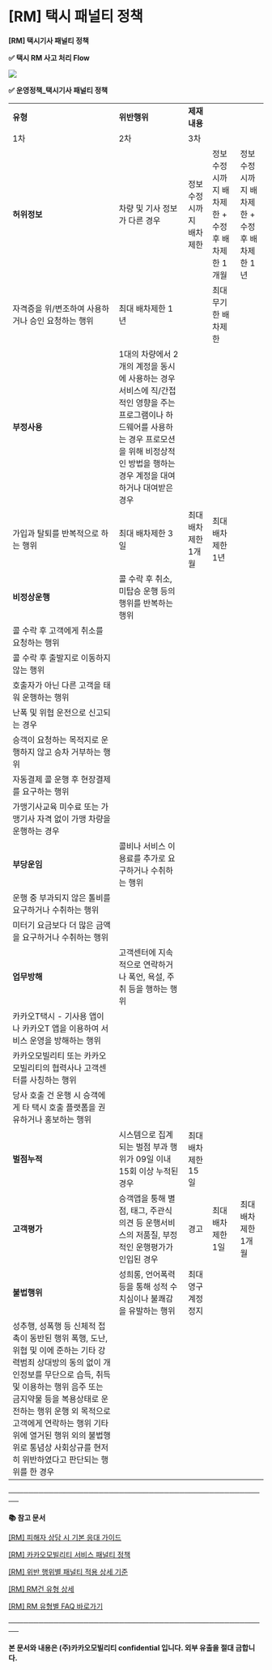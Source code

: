 # [RM] 택시 패널티 정책

**[RM] 택시기사 패널티 정책**

**✅ 택시 RM 사고 처리 Flow**

**![](https://kakaomobilitysupport.zendesk.com/hc/article_attachments/48037272905113)**

**✅ 운영정책\_택시기사 패널티 정책**

|  |  |  |  |  |
| --- | --- | --- | --- | --- |
| **유형** | **위반행위** | **제재내용** | | |
| 1차 | 2차 | 3차 |
| **허위정보** | 차량 및 기사 정보가 다른 경우 | 정보 수정시까지 배차제한 | 정보 수정시까지 배차제한  + 수정 후 배차제한 1개월 | 정보 수정시까지 배차제한  + 수정 후 배차제한 1년 |
| 자격증을 위/변조하여 사용하거나 승인 요청하는 행위 | 최대 배차제한 1년 | | 최대 무기한 배차제한 |
| **부정사용** | 1대의 차량에서 2개의 계정을 동시에 사용하는 경우  서비스에 직/간접적인 영향을 주는 프로그램이나 하드웨어를 사용하는 경우  프로모션을 위해 비정상적인 방법을 행하는 경우  계정을 대여하거나 대여받은 경우 |
| 가입과 탈퇴를 반복적으로 하는 행위 | 최대 배차제한 3일 | 최대 배차제한 1개월 | 최대 배차제한 1년 |
| **비정상운행** | 콜 수락 후 취소, 미탑승 운행 등의 행위를 반복하는 행위 |
| 콜 수락 후 고객에게 취소를 요청하는 행위 |
| 콜 수락 후 출발지로 이동하지 않는 행위 |
| 호출자가 아닌 다른 고객을 태워 운행하는 행위 |
| 난폭 및 위협 운전으로 신고되는 경우 |
| 승객이 요청하는 목적지로 운행하지 않고 승차 거부하는 행위 |
| 자동결제 콜 운행 후 현장결제를 요구하는 행위 |
| 가맹기사교육 미수료 또는 가맹기사 자격 없이 가맹 차량을 운행하는 경우 |
| **부당운임** | 콜비나 서비스 이용료를 추가로 요구하거나 수취하는 행위 |
| 운행 중 부과되지 않은 톨비를 요구하거나 수취하는 행위 |
| 미터기 요금보다 더 많은 금액을 요구하거나 수취하는 행위 |
| **업무방해** | 고객센터에 지속적으로 연락하거나 폭언, 욕설, 주취 등을 행하는 행위 |
| 카카오T택시 - 기사용 앱이나 카카오T 앱을 이용하여 서비스 운영을 방해하는 행위 |
| 카카오모빌리티 또는 카카오모빌리티의 협력사나 고객센터를 사칭하는 행위 |
| 당사 호출 건 운행 시 승객에게 타 택시 호출 플랫폼을 권유하거나 홍보하는 행위 |
| **벌점누적** | 시스템으로 집계되는 벌점 부과 행위가 09일 이내 15회 이상 누적된 경우 | 최대 배차제한 15일 | | |
| **고객평가** | 승객앱을 퉁해 별점, 태그, 주관식 의견 등 운행서비스의 저품질, 부정적인 운행평가가 인입된 경우 | 경고 | 최대 배차제한 1일 | 최대 배차제한 1개월 |
| **불법행위** | 성희롱, 언어폭력 등을 통해 성적 수치심이나 불쾌감을 유발하는 행위 | 최대 영구 계정정지 | | |
| 성추행, 성폭행 등 신체적 접촉이 동반된 행위  폭행, 도난, 위협 및 이에 준하는 기타 강력범죄  상대방의 동의 없이 개인정보를 무단으로 습득, 취득 및 이용하는 행위  음주 또는 금지약물 등을 복용상태로 운전하는 행위  운행 외 목적으로 고객에게 연락하는 행위  기타 위에 열거된 행위 외의 불법행위로 통념상 사회상규를 현저히 위반하였다고 판단되는  행위를 한 경우 |

**────────────────────────────────────────────────────**

**📚 참고 문서**

[[RM] 피해자 상담 시 기본 응대 가이드](https://kakaomobilitysupport.zendesk.com/hc/ko/articles/39913421703833)

[[RM] 카카오모빌리티 서비스 패널티 정책](https://kakaomobilitysupport.zendesk.com/hc/ko/articles/39999418590105)

[[RM] 위반 행위별 패널티 적용 상세 기준](https://kakaomobilitysupport.zendesk.com/hc/ko/articles/40001886598553)

[[RM] RM건 유형 상세](https://kakaomobilitysupport.zendesk.com/hc/ko/articles/40002148279065)

[[RM] RM 유형별 FAQ 바로가기](https://kakaomobilitysupport.zendesk.com/hc/ko/categories/39898251758745--RM-RM-%EC%9C%A0%ED%98%95%EB%B3%84-FAQ)

**────────────────────────────────────────────────────**

**본 문서와 내용은 (주)카카오모빌리티 confidential 입니다. 외부 유출을 절대 금합니다.**